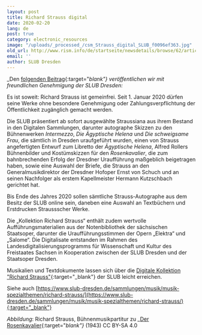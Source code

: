```yaml
---
layout: post
title: Richard Strauss digital
date: 2020-02-20
lang: de
post: true
category: electronic_resources
image: "/uploads/_processed_/csm_Strauss_digital_SLUB_f0096ef363.jpg"
old_url: http://www.rism.info/de/startseite/newsdetails/browse/62/article/64/richard-strauss-digital.html
email: ''
author: SLUB Dresden
---
```



_Den [folgenden Beitrag](https://digital.slub-dresden.de/kollektionen/1227/){:target="_blank"} veröffentlichen wir mit freundlichen Genehmigung der SLUB Dresden:_

Es ist soweit: Richard Strauss ist gemeinfrei. Seit 1. Januar 2020 dürfen seine Werke ohne besondere Genehmigung oder Zahlungsverpflichtung der Öffentlichkeit zugänglich gemacht werden.

Die SLUB präsentiert ab sofort ausgewählte Straussiana aus ihrem Bestand in den Digitalen Sammlungen, darunter autographe Skizzen zu den Bühnenwerken _Intermezzo_, _Die Ägyptische Helena_ und _Die schweigsame Frau_, die sämtlich in Dresden uraufgeführt wurden, einen von Strauss angefertigten Entwurf zum Libretto der _Ägyptische Helena_, Alfred Rollers Bühnenbilder und Kostümskizzen für den _Rosenkavalier_, die zum bahnbrechenden Erfolg der Dresdner Uraufführung maßgeblich beigetragen haben, sowie eine Auswahl der Briefe, die Strauss an den Generalmusikdirektor der Dresdner Hofoper Ernst von Schuch und an seinen Nachfolger als erstem Kapellmeister Hermann Kutzschbach gerichtet hat.

Bis Ende des Jahres 2020 sollen sämtliche Strauss-Autographe aus dem Besitz der SLUB online sein, daneben eine Auswahl an Textbüchern und Erstdrucken Straussscher Werke.

Die „Kollektion Richard Strauss“ enthält zudem wertvolle Aufführungsmaterialien aus der Notenbibliothek der sächsischen Staatsoper, darunter die Uraufführungsstimmen der Opern „Elektra“ und „Salome“. Die Digitalisate entstanden im Rahmen des Landesdigitalisierungsprogramms für Wissenschaft und Kultur des Freistaates Sachsen in Kooperation zwischen der SLUB Dresden und der Staatsoper Dresden.

Musikalien und Textdokumente lassen sich über die [Digitale Kollektion "Richard Strauss"](https://digital.slub-dresden.de/kollektionen/1227/){:target="_blank"} der SLUB leicht erreichen.

Siehe auch [https://www.slub-dresden.de/sammlungen/musik/musik-spezialthemen/richard-strauss/](https://www.slub-dresden.de/sammlungen/musik/musik-spezialthemen/richard-strauss/){:target="_blank"}



_Abbildung_: Richard Strauss, Bühnenmusikpartitur zu _[Der Rosenkavalier](http://digital.slub-dresden.de/id510014771/1){:target="_blank"}_ (1943)
CC BY-SA 4.0



<script type="text/javascript">var switchTo5x=true;</script><script type="text/javascript" src="http://w.sharethis.com/button/buttons.js"></script><script type="text/javascript">stLight.options({publisher: "9b601438-1ce1-49d8-bfd7-9cff5df54c17", doNotHash: false, doNotCopy: false, hashAddressBar: false});</script>